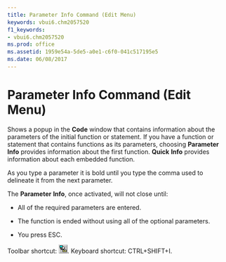 ```yaml
---
title: Parameter Info Command (Edit Menu)
keywords: vbui6.chm2057520
f1_keywords:
- vbui6.chm2057520
ms.prod: office
ms.assetid: 1959e54a-5de5-a0e1-c6f0-041c517195e5
ms.date: 06/08/2017
---
```



# Parameter Info Command (Edit Menu)

Shows a popup in the  **Code** window that contains information about the parameters of the initial function or statement. If you have a function or statement that contains functions as its parameters, choosing **Parameter** **Info** provides information about the first function. **Quick** **Info** provides information about each embedded function.

As you type a parameter it is bold until you type the comma used to delineate it from the next parameter.

The  **Parameter** **Info**, once activated, will not close until:



- All of the required parameters are entered.
    
- The function is ended without using all of the optional parameters.
    
- You press ESC.
    

Toolbar shortcut: 
![Toolbar button](../../../images/tbr_ptip_ZA01201731.gif). Keyboard shortcut: CTRL+SHIFT+I.

